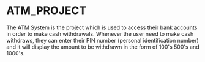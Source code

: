 # ATM_PROJECT
The ATM System is the project which is used to access their bank accounts in order to make cash withdrawals. Whenever the user need to make cash withdraws, they can enter their PIN number (personal identification number) and it will display the amount to be withdrawn in the form of 100's 500's and 1000's.
